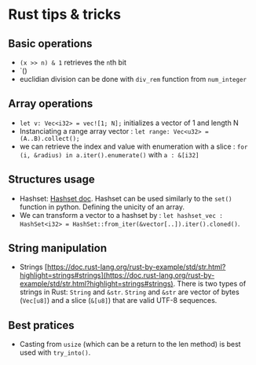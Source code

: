 # Rust tips & tricks

## Basic operations

- `(x >> n) & 1` retrieves the `n`th bit 
- `()
- euclidian division can be done with `div_rem` function from `num_integer`

## Array operations
- `let v: Vec<i32> = vec![1; N];` initializes a vector of 1 and length N  
- Instanciating a range array vector : `let range: Vec<u32> = (A..B).collect();`
- we can retrieve the index and value with enumeration with a slice : `for (i, &radius) in a.iter().enumerate()` with `a : &[i32]`


## Structures usage
- Hashset: [Hashset doc](https://doc.rust-lang.org/std/collections/struct.HashSet.html). Hashset can be used similarly to the `set()` function in python. Defining the unicity of an array. 
- We can transform a vector to a hashset by : `let hashset_vec : HashSet<i32> = HashSet::from_iter(&vector[..]).iter().cloned()`.

## String manipulation
- Strings [https://doc.rust-lang.org/rust-by-example/std/str.html?highlight=strings#strings](https://doc.rust-lang.org/rust-by-example/std/str.html?highlight=strings#strings). 
There is two types of strings in Rust: `String` and `&str`. 
`String` and `&str` are vector of bytes (`Vec[u8]`) and a slice (`&[u8]`) that are valid UTF-8 sequences. 

## Best pratices 
- Casting from `usize` (which can be a return to the len method) is best used with `try_into()`.
